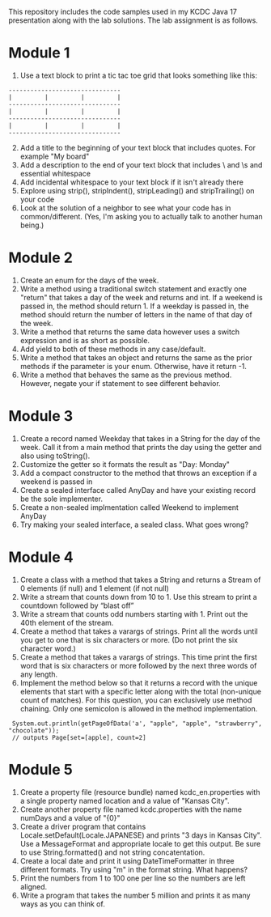 This repository includes the code samples used in my KCDC Java 17 presentation along with the lab solutions. The lab assignment is as follows.

# Module 1

1. Use a text block to print a tic tac toe grid that looks something like this:
```
-------------------------------
|         |         |         |
-------------------------------
|         |         |         |
-------------------------------
|         |         |         |
-------------------------------
```
2. Add a title to the beginning of your text block that includes quotes. For example "My board"
3. Add a description to the end of your text block that includes \ and \s and essential whitespace
4. Add incidental whitespace to your text block if it isn't already there
5. Explore using strip(), stripIndent(), stripLeading() and stripTrailing() on your code
6. Look at the solution of a neighbor to see what your code has in common/different. (Yes, I'm asking you to actually talk to another human being.)

# Module 2
1. Create an enum for the days of the week.
2. Write a method using a traditional switch statement and exactly one "return" that takes a day of the week and returns and int. If a weekend is passed in, the method should return 1. If a weekday is passed in, the method should return the number of letters in the name of that day of the week.
3. Write a method that returns the same data however uses a switch expression and is as short as possible.
4. Add yield to both of these methods in any case/default.
5. Write a method that takes an object and returns the same as the prior methods if the parameter is your enum. Otherwise, have it return -1.
6. Write a method that behaves the same as the previous method. However, negate your if statement to see different behavior.

# Module 3
1. Create a record named Weekday that takes in a String for the day of the week. Call it from a main method that prints the day using the getter and also using toString().
2. Customize the getter so it formats the result as "Day: Monday"
3. Add a compact constructor to the method that throws an exception if a weekend is passed in
4. Create a sealed interface called AnyDay and have your existing record be the sole implementer.
5. Create a non-sealed implmentation called Weekend to implement AnyDay
6. Try making your sealed interface, a sealed class. What goes wrong?

# Module 4
1. Create a class with a method that takes a String and returns a Stream<String> of 0 elements (if null) and 1 element (if not null)
2. Write a stream that counts down from 10 to 1. Use this stream to print a countdown followed by “blast off”
3. Write a stream that counts odd numbers starting with 1. Print out the 40th element of the stream.
4. Create a method that takes a varargs of strings. Print all the words until you get to one that is six characters or more. (Do not print the six character word.)
5. Create a method that takes a varargs of strings. This time print the first word that is six characters or more followed by the next three words of any length.
6. Implement the method below so that it returns a record with the unique elements that start with a specific letter along with the total (non-unique count of matches). For this question, you can exclusively use method chaining. Only one semicolon is allowed in the method implementation.
```
 System.out.println(getPageOfData('a', "apple", "apple", "strawberry", "chocolate"));
 // outputs Page[set=[apple], count=2]
```

# Module 5
1. Create a property file (resource bundle) named kcdc_en.properties with a single property named location and a value of "Kansas City".
2. Create another property file named kcdc.properties with the name numDays and a value of "{0}"
3. Create a driver program that contains Locale.setDefault(Locale.JAPANESE) and prints "3 days in Kansas City". Use a MessageFormat and appropriate locale to get this output. Be sure to use String.formatted() and not string concatentation.
4. Create a local date and print it using DateTimeFormatter in three different formats. Try using "m" in the format string. What happens?
5. Print the numbers from 1 to 100 one per line so the numbers are left aligned.
6. Write a program that takes the number 5 million and prints it as many ways as you can think of.